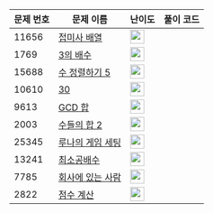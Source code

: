 | 문제 번호 | 문제 이름 | 난이도 | 풀이 코드 |
| --- | --- | --- | --- |
| 11656 | [접미사 배열](https://www.acmicpc.net/problem/11656) | <img height="25px" width="25px=" src="https://static.solved.ac/tier_small/7.svg"/> |  |
| 1769 | [3의 배수](https://www.acmicpc.net/problem/1769) | <img height="25px" width="25px=" src="https://static.solved.ac/tier_small/6.svg"/> |  |
| 15688 | [수 정렬하기 5](https://www.acmicpc.net/problem/15688) | <img height="25px" width="25px=" src="https://static.solved.ac/tier_small/6.svg"/> |  |
| 10610 | [30](https://www.acmicpc.net/problem/10610) | <img height="25px" width="25px=" src="https://static.solved.ac/tier_small/7.svg"/> |  |
| 9613 | [GCD 합](https://www.acmicpc.net/problem/9613) | <img height="25px" width="25px=" src="https://static.solved.ac/tier_small/8.svg"/> |  |
| 2003 | [수들의 합 2](https://www.acmicpc.net/problem/2003) | <img height="25px" width="25px=" src="https://static.solved.ac/tier_small/7.svg"/> |  |
| 25345 | [루나의 게임 세팅](https://www.acmicpc.net/problem/25345) | <img height="25px" width="25px=" src="https://static.solved.ac/tier_small/10.svg"/> |  |
| 13241 | [최소공배수](https://www.acmicpc.net/problem/13241) | <img height="25px" width="25px=" src="https://static.solved.ac/tier_small/6.svg"/> |  |
| 7785 | [회사에 있는 사람](https://www.acmicpc.net/problem/7785) | <img height="25px" width="25px=" src="https://static.solved.ac/tier_small/6.svg"/> |  |
| 2822 | [점수 계산](https://www.acmicpc.net/problem/2822) | <img height="25px" width="25px=" src="https://static.solved.ac/tier_small/6.svg"/> |  |

